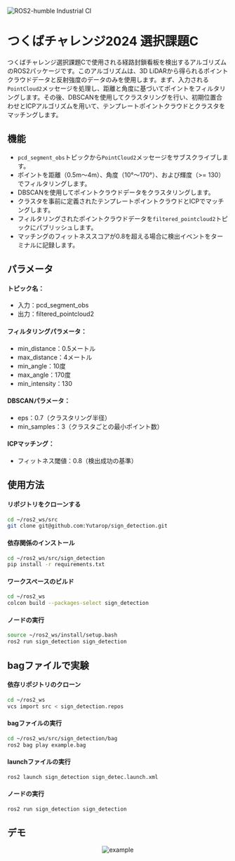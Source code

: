 ![ROS2-humble Industrial CI](https://github.com/Yutarop/sign_detection/actions/workflows/ros2_ci.yml/badge.svg)
# つくばチャレンジ2024 選択課題C    
つくばチャレンジ選択課題Cで使用される経路封鎖看板を検出するアルゴリズムのROS2パッケージです。このアルゴリズムは、3D LiDARから得られるポイントクラウドデータと反射強度のデータのみを使用します。まず、入力される`PointCloud2`メッセージを処理し、距離と角度に基づいてポイントをフィルタリングします。その後、DBSCANを使用してクラスタリングを行い、初期位置合わせとICPアルゴリズムを用いて、テンプレートポイントクラウドとクラスタをマッチングします。

## 機能
* `pcd_segment_obs`トピックから`PointCloud2`メッセージをサブスクライブします。
* ポイントを距離（0.5m〜4m）、角度（10°〜170°）、および輝度（>= 130）でフィルタリングします。
* DBSCANを使用してポイントクラウドデータをクラスタリングします。
* クラスタを事前に定義されたテンプレートポイントクラウドとICPでマッチングします。
* フィルタリングされたポイントクラウドデータを`filtered_pointcloud2`トピックにパブリッシュします。
* マッチングのフィットネススコアが0.8を超える場合に検出イベントをターミナルに記録します。

## パラメータ
#### トピック名：
* 入力：pcd_segment_obs
* 出力：filtered_pointcloud2

#### フィルタリングパラメータ：
* min_distance：0.5メートル
* max_distance：4メートル
* min_angle：10度
* max_angle：170度
* min_intensity：130  

#### DBSCANパラメータ：
* eps：0.7（クラスタリング半径）
* min_samples：3（クラスタごとの最小ポイント数）  

#### ICPマッチング：
* フィットネス閾値：0.8（検出成功の基準）

## 使用方法
#### リポジトリをクローンする
```bash
cd ~/ros2_ws/src
git clone git@github.com:Yutarop/sign_detection.git
```

#### 依存関係のインストール
```bash
cd ~/ros2_ws/src/sign_detection
pip install -r requirements.txt
```

#### ワークスペースのビルド
```bash
cd ~/ros2_ws
colcon build --packages-select sign_detection
```

#### ノードの実行
```bash
source ~/ros2_ws/install/setup.bash
ros2 run sign_detection sign_detection
```

## bagファイルで実験
#### 依存リポジトリのクローン
```bash
cd ~/ros2_ws
vcs import src < sign_detection.repos
```

#### bagファイルの実行
```bash
cd ~/ros2_ws/src/sign_detection/bag
ros2 bag play example.bag
```

#### launchファイルの実行
```bash
ros2 launch sign_detection sign_detec.launch.xml
```

#### ノードの実行
```bash
ros2 run sign_detection sign_detection
```

## デモ
<div style="text-align: center;">
    <img src="https://github.com/user-attachments/assets/95c935a2-76e0-4582-9b0e-5b23f0aa2df9" alt="example">
</div>
